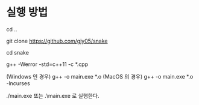 # 실행 방법



cd ..

git clone https://github.com/gjy05/snake

cd snake

g++ -Werror -std=c++11 -c *.cpp

(Windows 인 경우) g++ -o main.exe *.o (MacOS 의 경우) g++ -o main.exe *.o -lncurses

./main.exe 또는 .\main.exe 로 실행한다.
